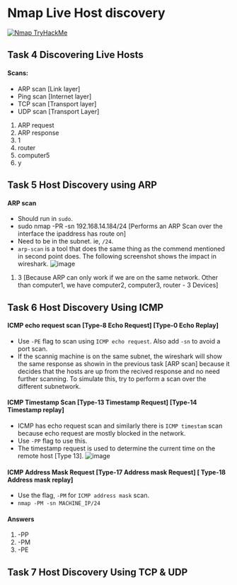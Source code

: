 # Nmap Live Host discovery
[![Nmap TryHackMe](https://github.com/user-attachments/assets/d0d66f73-0111-41fc-b80d-e70e8454aac2)](https://tryhackme.com/room/nmap01)

## Task 4 Discovering Live Hosts
#### Scans: 
- ARP scan [Link layer]
- Ping scan [Internet layer]
- TCP scan [Transport layer]
- UDP scan [Transport Layer]

1. ARP request
2. ARP response
3. 1
4. router
5. computer5
6. y

## Task 5 Host Discovery using ARP
#### ARP scan 
- Should run in `sudo`.
- sudo nmap -PR -sn 192.168.14.184/24 [Performs an ARP Scan over the interface the ipaddress has route on]
- Need to be in the subnet. ie, `/24`.
- `arp-scan` is a tool that does the same thing as the commend mentioned in second point does. The following screenshot shows the impact in wireshark.
![image](https://github.com/user-attachments/assets/8c95cdc4-da43-48cd-9b9f-ca9abb542e73)

1. 3 [Because ARP can only work if we are on the same network. Other than computer1,  we have computer2, computer3, router - 3 Devices]

## Task 6 Host Discovery Using ICMP
#### ICMP echo request scan [Type-8 Echo Request] [Type-0 Echo Replay]
- Use `-PE` flag to scan using `ICMP echo request`. Also add `-sn` to avoid a port scan.
- If the scannig machine is on the same subnet, the wireshark will show the same response as showin in the previous task [ARP scan] because it decides that the hosts are up from the recived response and no need further scanning. To simulate this, try to perform a scan over the different subnetwork.
#### ICMP Timestamp Scan [Type-13 Timestamp Request] [Type-14 Timestamp replay]
- ICMP has echo request scan and similarly there is `ICMP timestam` scan because echo request are mostly blocked in the network.
- Use `-PP` flag to use this.
- The timestamp request is used to determine the current time on the remote host [Type 13].
![image](https://github.com/user-attachments/assets/c8aceba1-2893-4de9-aeb0-dc89bdfda11d)

#### ICMP Address Mask Request [Type-17 Address mask Request] [ Type-18 Address mask replay]
- Use the flag, `-PM` for `ICMP address mask` scan.
- `nmap -PM -sn MACHINE_IP/24`

#### Answers
1. -PP
2. -PM
3. -PE

## Task 7 Host Discovery Using TCP & UDP
